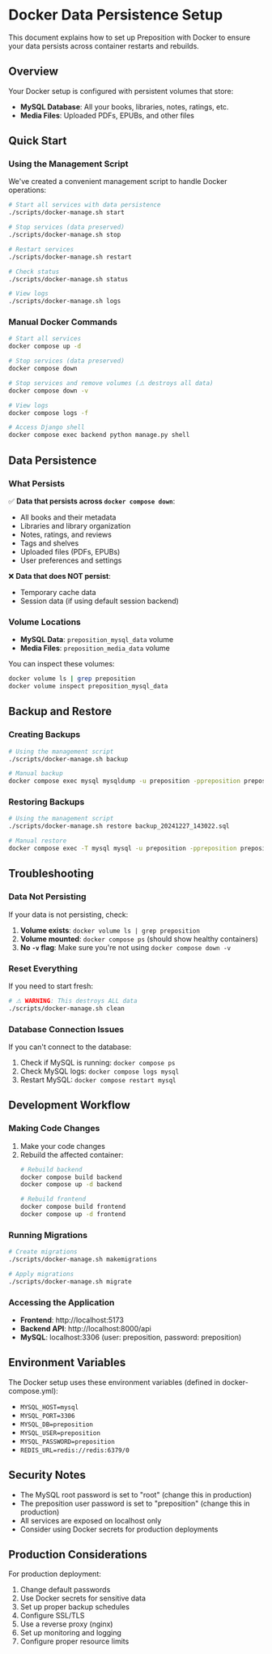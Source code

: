 # Docker Data Persistence Setup

This document explains how to set up Preposition with Docker to ensure your data persists across container restarts and rebuilds.

## Overview

Your Docker setup is configured with persistent volumes that store:
- **MySQL Database**: All your books, libraries, notes, ratings, etc.
- **Media Files**: Uploaded PDFs, EPUBs, and other files

## Quick Start

### Using the Management Script

We've created a convenient management script to handle Docker operations:

```bash
# Start all services with data persistence
./scripts/docker-manage.sh start

# Stop services (data preserved)
./scripts/docker-manage.sh stop

# Restart services
./scripts/docker-manage.sh restart

# Check status
./scripts/docker-manage.sh status

# View logs
./scripts/docker-manage.sh logs
```

### Manual Docker Commands

```bash
# Start all services
docker compose up -d

# Stop services (data preserved)
docker compose down

# Stop services and remove volumes (⚠️ destroys all data)
docker compose down -v

# View logs
docker compose logs -f

# Access Django shell
docker compose exec backend python manage.py shell
```

## Data Persistence

### What Persists

✅ **Data that persists across `docker compose down`**:
- All books and their metadata
- Libraries and library organization
- Notes, ratings, and reviews
- Tags and shelves
- Uploaded files (PDFs, EPUBs)
- User preferences and settings

❌ **Data that does NOT persist**:
- Temporary cache data
- Session data (if using default session backend)

### Volume Locations

- **MySQL Data**: `preposition_mysql_data` volume
- **Media Files**: `preposition_media_data` volume

You can inspect these volumes:
```bash
docker volume ls | grep preposition
docker volume inspect preposition_mysql_data
```

## Backup and Restore

### Creating Backups

```bash
# Using the management script
./scripts/docker-manage.sh backup

# Manual backup
docker compose exec mysql mysqldump -u preposition -ppreposition preposition > backup_$(date +%Y%m%d_%H%M%S).sql
```

### Restoring Backups

```bash
# Using the management script
./scripts/docker-manage.sh restore backup_20241227_143022.sql

# Manual restore
docker compose exec -T mysql mysql -u preposition -ppreposition preposition < backup_file.sql
```

## Troubleshooting

### Data Not Persisting

If your data is not persisting, check:

1. **Volume exists**: `docker volume ls | grep preposition`
2. **Volume mounted**: `docker compose ps` (should show healthy containers)
3. **No `-v` flag**: Make sure you're not using `docker compose down -v`

### Reset Everything

If you need to start fresh:

```bash
# ⚠️ WARNING: This destroys ALL data
./scripts/docker-manage.sh clean
```

### Database Connection Issues

If you can't connect to the database:

1. Check if MySQL is running: `docker compose ps`
2. Check MySQL logs: `docker compose logs mysql`
3. Restart MySQL: `docker compose restart mysql`

## Development Workflow

### Making Code Changes

1. Make your code changes
2. Rebuild the affected container:
   ```bash
   # Rebuild backend
   docker compose build backend
   docker compose up -d backend
   
   # Rebuild frontend
   docker compose build frontend
   docker compose up -d frontend
   ```

### Running Migrations

```bash
# Create migrations
./scripts/docker-manage.sh makemigrations

# Apply migrations
./scripts/docker-manage.sh migrate
```

### Accessing the Application

- **Frontend**: http://localhost:5173
- **Backend API**: http://localhost:8000/api
- **MySQL**: localhost:3306 (user: preposition, password: preposition)

## Environment Variables

The Docker setup uses these environment variables (defined in docker-compose.yml):

- `MYSQL_HOST=mysql`
- `MYSQL_PORT=3306`
- `MYSQL_DB=preposition`
- `MYSQL_USER=preposition`
- `MYSQL_PASSWORD=preposition`
- `REDIS_URL=redis://redis:6379/0`

## Security Notes

- The MySQL root password is set to "root" (change this in production)
- The preposition user password is set to "preposition" (change this in production)
- All services are exposed on localhost only
- Consider using Docker secrets for production deployments

## Production Considerations

For production deployment:

1. Change default passwords
2. Use Docker secrets for sensitive data
3. Set up proper backup schedules
4. Configure SSL/TLS
5. Use a reverse proxy (nginx)
6. Set up monitoring and logging
7. Configure proper resource limits
